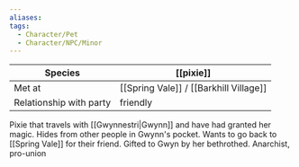 ```yaml
---
aliases:
tags:
  - Character/Pet
  - Character/NPC/Minor
---
```


| Species                 | [[pixie]]                              |
| ----------------------- | -------------------------------------- |
| Met at                  | [[Spring Vale]] / [[Barkhill Village]] |
| Relationship with party | friendly                               |

Pixie that travels with [[Gwynnestri|Gwynn]] and have had granted her magic. Hides from other people in Gwynn's pocket.
Wants to go back to [[Spring Vale]] for their friend. Gifted to Gwyn by her bethrothed.
Anarchist, pro-union
